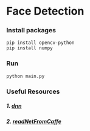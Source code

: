 # Face Detection


### Install packages
```
pip install opencv-python
pip install numpy
```

### Run
```
python main.py
```

### Useful Resources
##### 1. [dnn](https://docs.opencv.org/3.4/d6/d0f/group__dnn.html)
##### 2. [readNetFromCaffe](https://docs.opencv.org/3.4/d6/d0f/group__dnn.html#ga29d0ea5e52b1d1a6c2681e3f7d68473a)


